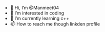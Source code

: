- 👋 Hi, I’m @Manmeet04
- 👀 I’m interested in coding
- 🌱 I’m currently learning c++
- 📫 How to reach me though linkden profile

<!---
Manmeet04/Manmeet04 is a ✨ special ✨ repository because its `README.md` (this file) appears on your GitHub profile.
You can click the Preview link to take a look at your changes.
--->

